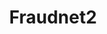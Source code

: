 ---
title: Fraudnet2
crosslinks:
- RedditAlternatives
- CanadianCarders
- fakeid
- u_imguralbumbot
- fraudnet
- AlphaBayMarket
- youtubefactsbot
- OpenBazaarFraudStores
- forgeries
- OpenBazaar
- discordapp
- FraudNoobs
- Steroidsourcetalk
- Drama
- DNMSuperlist
- DarkNetMarketsNoobs
- phoneverification
- rsclub
- FashionReps
- giftcardexchange
---